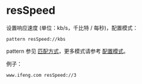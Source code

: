 # resSpeed

设置响应速度 (单位：kb/s，千比特 / 每秒)，配置模式：

	pattern resSpeed://kbs

pattern 参见 [匹配方式](#pattern)，更多模式请参考 [配置模式](#mode)。

例子：

	www.ifeng.com resSpeed://3
